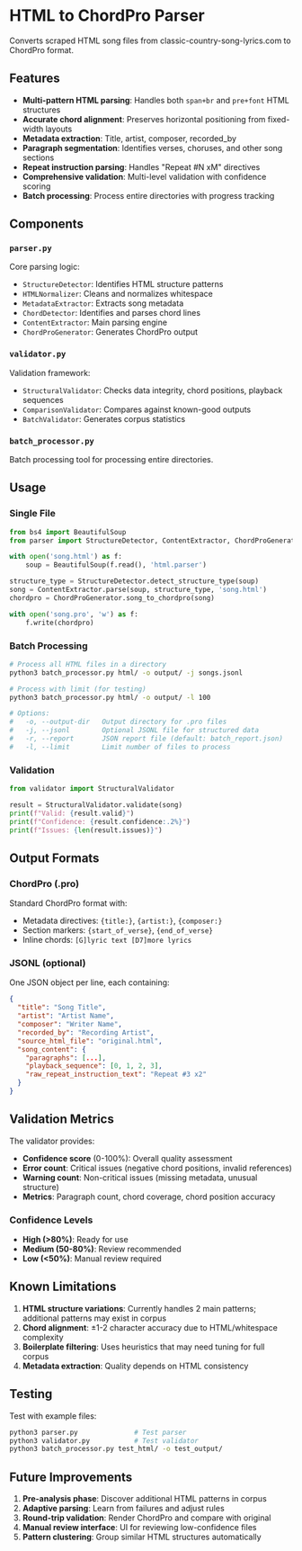 # HTML to ChordPro Parser

Converts scraped HTML song files from classic-country-song-lyrics.com to ChordPro format.

## Features

- **Multi-pattern HTML parsing**: Handles both `span+br` and `pre+font` HTML structures
- **Accurate chord alignment**: Preserves horizontal positioning from fixed-width layouts
- **Metadata extraction**: Title, artist, composer, recorded_by
- **Paragraph segmentation**: Identifies verses, choruses, and other song sections
- **Repeat instruction parsing**: Handles "Repeat #N xM" directives
- **Comprehensive validation**: Multi-level validation with confidence scoring
- **Batch processing**: Process entire directories with progress tracking

## Components

### `parser.py`
Core parsing logic:
- `StructureDetector`: Identifies HTML structure patterns
- `HTMLNormalizer`: Cleans and normalizes whitespace
- `MetadataExtractor`: Extracts song metadata
- `ChordDetector`: Identifies and parses chord lines
- `ContentExtractor`: Main parsing engine
- `ChordProGenerator`: Generates ChordPro output

### `validator.py`
Validation framework:
- `StructuralValidator`: Checks data integrity, chord positions, playback sequences
- `ComparisonValidator`: Compares against known-good outputs
- `BatchValidator`: Generates corpus statistics

### `batch_processor.py`
Batch processing tool for processing entire directories.

## Usage

### Single File
```python
from bs4 import BeautifulSoup
from parser import StructureDetector, ContentExtractor, ChordProGenerator

with open('song.html') as f:
    soup = BeautifulSoup(f.read(), 'html.parser')

structure_type = StructureDetector.detect_structure_type(soup)
song = ContentExtractor.parse(soup, structure_type, 'song.html')
chordpro = ChordProGenerator.song_to_chordpro(song)

with open('song.pro', 'w') as f:
    f.write(chordpro)
```

### Batch Processing
```bash
# Process all HTML files in a directory
python3 batch_processor.py html/ -o output/ -j songs.jsonl

# Process with limit (for testing)
python3 batch_processor.py html/ -o output/ -l 100

# Options:
#   -o, --output-dir   Output directory for .pro files
#   -j, --jsonl        Optional JSONL file for structured data
#   -r, --report       JSON report file (default: batch_report.json)
#   -l, --limit        Limit number of files to process
```

### Validation
```python
from validator import StructuralValidator

result = StructuralValidator.validate(song)
print(f"Valid: {result.valid}")
print(f"Confidence: {result.confidence:.2%}")
print(f"Issues: {len(result.issues)}")
```

## Output Formats

### ChordPro (.pro)
Standard ChordPro format with:
- Metadata directives: `{title:}`, `{artist:}`, `{composer:}`
- Section markers: `{start_of_verse}`, `{end_of_verse}`
- Inline chords: `[G]lyric text [D7]more lyrics`

### JSONL (optional)
One JSON object per line, each containing:
```json
{
  "title": "Song Title",
  "artist": "Artist Name",
  "composer": "Writer Name",
  "recorded_by": "Recording Artist",
  "source_html_file": "original.html",
  "song_content": {
    "paragraphs": [...],
    "playback_sequence": [0, 1, 2, 3],
    "raw_repeat_instruction_text": "Repeat #3 x2"
  }
}
```

## Validation Metrics

The validator provides:
- **Confidence score** (0-100%): Overall quality assessment
- **Error count**: Critical issues (negative chord positions, invalid references)
- **Warning count**: Non-critical issues (missing metadata, unusual structure)
- **Metrics**: Paragraph count, chord coverage, chord position accuracy

### Confidence Levels
- **High (>80%)**: Ready for use
- **Medium (50-80%)**: Review recommended
- **Low (<50%)**: Manual review required

## Known Limitations

1. **HTML structure variations**: Currently handles 2 main patterns; additional patterns may exist in corpus
2. **Chord alignment**: ±1-2 character accuracy due to HTML/whitespace complexity
3. **Boilerplate filtering**: Uses heuristics that may need tuning for full corpus
4. **Metadata extraction**: Quality depends on HTML consistency

## Testing

Test with example files:
```bash
python3 parser.py              # Test parser
python3 validator.py           # Test validator
python3 batch_processor.py test_html/ -o test_output/
```

## Future Improvements

1. **Pre-analysis phase**: Discover additional HTML patterns in corpus
2. **Adaptive parsing**: Learn from failures and adjust rules
3. **Round-trip validation**: Render ChordPro and compare with original
4. **Manual review interface**: UI for reviewing low-confidence files
5. **Pattern clustering**: Group similar HTML structures automatically
